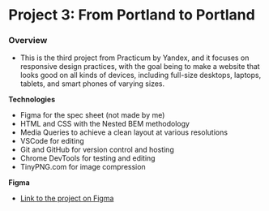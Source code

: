 # Project 3: From Portland to Portland

### Overview
* This is the third project from Practicum by Yandex, and it focuses on responsive design practices, with the goal being to make a website that looks good on all 
kinds of devices, including full-size desktops, laptops, tablets, and smart phones of varying sizes. 

**Technologies**
* Figma for the spec sheet (not made by me)
* HTML and CSS with the Nested BEM methodology
* Media Queries to achieve a clean layout at various resolutions
* VSCode for editing
* Git and GitHub for version control and hosting
* Chrome DevTools for testing and editing
* TinyPNG.com for image compression

**Figma**

* [Link to the project on Figma](https://www.figma.com/file/xM9rNsdK4iNcFJmDZho3Aw/Sprint-3%3A-From-Portland-to-Portland-%2F-desktop-%2B-mobile?node-id=500%3A0)




